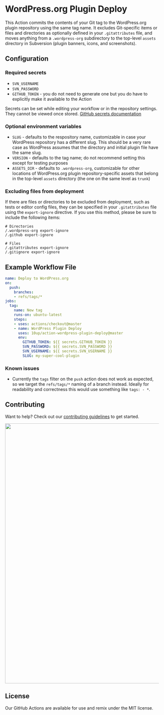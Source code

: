 # WordPress.org Plugin Deploy

This Action commits the contents of your Git tag to the WordPress.org plugin repository using the same tag name. It excludes Git-specific items or files and directories as optionally defined in your `.gitattributes` file, and moves anything from a `.wordpress-org` subdirectory to the top-level `assets` directory in Subversion (plugin banners, icons, and screenshots).

## Configuration

### Required secrets
* `SVN_USERNAME`
* `SVN_PASSWORD`
* `GITHUB_TOKEN` - you do not need to generate one but you do have to explicitly make it available to the Action

Secrets can be set while editing your workflow or in the repository settings. They cannot be viewed once stored. [GitHub secrets documentation](https://developer.github.com/actions/creating-workflows/storing-secrets/)

### Optional environment variables
* `SLUG` - defaults to the respository name, customizable in case your WordPress repository has a different slug. This should be a very rare case as WordPress assumes that the directory and initial plugin file have the same slug.
* `VERSION` - defaults to the tag name; do not recommend setting this except for testing purposes
* `ASSETS_DIR` - defaults to `.wordpress-org`, customizable for other locations of WordPress.org plugin repository-specific assets that belong in the top-level `assets` directory (the one on the same level as `trunk`)

### Excluding files from deployment
If there are files or directories to be excluded from deployment, such as tests or editor config files, they can be specified in your `.gitattributes` file using the `export-ignore` directive. If you use this method, please be sure to include the following items:

```gitattributes
# Directories
/.wordpress-org export-ignore
/.github export-ignore

# Files
/.gitattributes export-ignore
/.gitignore export-ignore
```


## Example Workflow File
```yml
name: Deploy to WordPress.org
on:
  push:
    branches:
    - refs/tags/*
jobs:
  tag:
    name: New tag
    runs-on: ubuntu-latest
    steps:
    - uses: actions/checkout@master
    - name: WordPress Plugin Deploy
      uses: 10up/action-wordpress-plugin-deploy@master
      env:
        GITHUB_TOKEN: ${{ secrets.GITHUB_TOKEN }}
        SVN_PASSWORD: ${{ secrets.SVN_PASSWORD }}
        SVN_USERNAME: ${{ secrets.SVN_USERNAME }}
        SLUG: my-super-cool-plugin
```

### Known issues
* Currently the `tags` filter on the `push` action does not work as expected, so we target the `refs/tags/*` naming of a branch instead. Ideally for readability and correctness this would use something like `tags: - *`.

## Contributing
Want to help? Check out our [contributing guidelines](../CONTRIBUTING.md) to get started.

<p align="center">
<a href="http://10up.com/contact/"><img src="https://10updotcom-wpengine.s3.amazonaws.com/uploads/2016/10/10up-Github-Banner.png" width="850"></a>
</p>

## License

Our GitHub Actions are available for use and remix under the MIT license.

